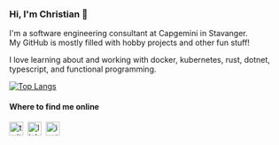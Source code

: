 ### Hi, I'm Christian 👋

I'm a software engineering consultant at Capgemini in Stavanger.<br>
My GitHub is mostly filled with hobby projects and other fun stuff!

I love learning about and working with docker, kubernetes, rust, dotnet,
typescript, and functional programming.

[![Top Langs](https://github-readme-stats.vercel.app/api/top-langs/?username=christianfosli&layout=compact)](https://github.com/anuraghazra/github-readme-stats)

#### Where to find me online

[<img src="https://abs.twimg.com/favicons/favicon.ico" height="25" alt="twitter logo"/>](https://twitter.com/christianfosli) 
[<img src="https://user-images.githubusercontent.com/36294671/88458010-136e6780-ce8b-11ea-98de-4e5aafeb30c6.png" height="25" alt="linkedin logo"/>](https://www.linkedin.com/in/christianfosli) 
[<img src="https://user-images.githubusercontent.com/36294671/88458000-fc2f7a00-ce8a-11ea-810a-a3fdbb0e5df3.png" height="25" alt="instagram glyph">](https://www.instagram.com/cfosli/)
